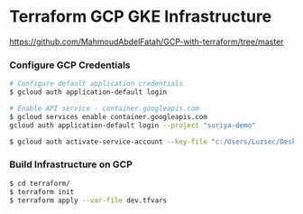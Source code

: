 # Terraform GCP GKE Infrastructure

https://github.com/MahmoudAbdelFatah/GCP-with-terraform/tree/master


### Configure GCP Credentials
```bash
# Configure default application credentials
$ gcloud auth application-default login

# Enable API service - container.googleapis.com
$ gcloud services enable container.googleapis.com
gcloud auth application-default login --project "suriya-demo"

$ gcloud auth activate-service-account --key-file "c:/Users/Luzsec/Desktop/GCP-suriya-demo/credential/suriya-demo-77de251688a0.json" --project "suriya-demo"
```


### Build Infrastructure on GCP
```bash
$ cd terraform/
$ terraform init
$ terraform apply --var-file dev.tfvars 
```
